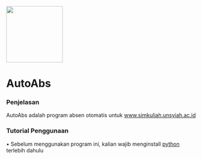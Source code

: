 <img src="/img/bg.ico" width="150x200">
<h1>AutoAbs</h1>

<h3>Penjelasan</h3>
<p>AutoAbs adalah program absen otomatis untuk <a href='https://simkuliah.unsyiah.ac.id'>www.simkuliah.unsyiah.ac.id</a></p>

<h3>Tutorial Penggunaan</h3>
<p>• Sebelum menggunakan program ini, kalian wajib menginstall <a href='https://www.python.org/'>python</a> terlebih dahulu</p>
